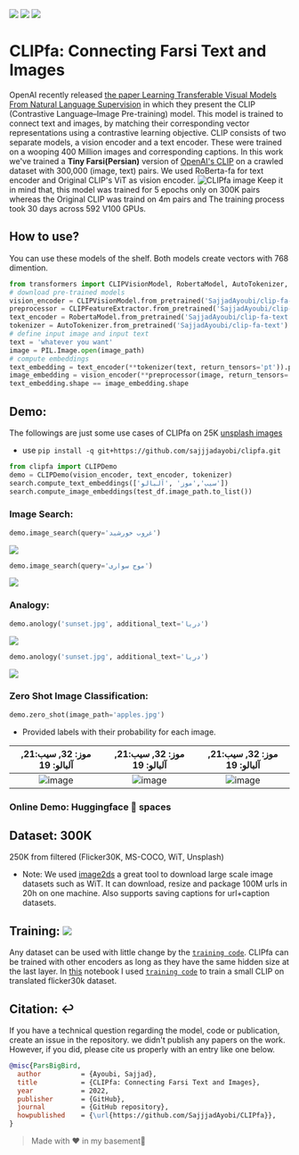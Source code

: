 <span align="center">
    <a href="https://huggingface.co/spaces/SajjadAyoubi/Image-Search-Fa"><img src="https://img.shields.io/static/v1?label=%F0%9F%A4%97%20Hugging%20Face&message=Image Search Demo&color=blue"></a>
</span>
<span align="center">
    <a href="https://huggingface.co/SajjadAyoubi/"><img src="https://img.shields.io/static/v1?label=%F0%9F%A4%97%20Hugging%20Face&message=Models&color=red"></a>
    <a href="https://colab.research.google.com/github/sajjjadayobi/PersianQA/blob/main/notebooks/Demo.ipynb"><img src="https://img.shields.io/static/v1?label=Colab&message=Demo&logo=Google%20Colab&color=f9ab00"></a>
</span>

# CLIPfa: Connecting Farsi Text and Images
OpenAI recently released [the paper Learning Transferable Visual Models From Natural Language Supervision](https://arxiv.org/abs/2103.00020) in which they present the CLIP (Contrastive Language–Image Pre-training) model. This model is trained to connect text and images, by matching their corresponding vector representations using a contrastive learning objective. CLIP consists of two separate models, a vision encoder and a text encoder. These were trained on a wooping 400 Million images and corresponding captions. In this work we've trained a **Tiny Farsi(Persian)** version of [OpenAI's CLIP](https://openai.com/blog/clip/) on a crawled dataset with 300,000 (image, text) pairs. We used RoBerta-fa for text encoder and Original CLIP's ViT as vision encoder.
![CLIPfa image](https://github.com/sajjjadayobi/CLIPfa/blob/main/assets/clipfa.png)
Keep it in mind that, this model was trained for 5 epochs only on 300K pairs whereas the Original CLIP was traind on 4m pairs and The training process took 30 days across 592 V100 GPUs.

## How to use?
You can use these models of the shelf. Both models create vectors with 768 dimention.
```python
from transformers import CLIPVisionModel, RobertaModel, AutoTokenizer, CLIPFeatureExtractor
# download pre-trained models
vision_encoder = CLIPVisionModel.from_pretrained('SajjadAyoubi/clip-fa-vision')
preprocessor = CLIPFeatureExtractor.from_pretrained('SajjadAyoubi/clip-fa-vision')
text_encoder = RobertaModel.from_pretrained('SajjadAyoubi/clip-fa-text')
tokenizer = AutoTokenizer.from_pretrained('SajjadAyoubi/clip-fa-text')
# define input image and input text
text = 'whatever you want'
image = PIL.Image.open(image_path)
# compute embeddings
text_embedding = text_encoder(**tokenizer(text, return_tensors='pt')).pooler_output
image_embedding = vision_encoder(**preprocessor(image, return_tensors='pt')).pooler_output
text_embedding.shape == image_embedding.shape
```

## Demo:
The followings are just some use cases of CLIPfa on 25K [unsplash images](https://github.com/unsplash/datasets)
- use `pip install -q git+https://github.com/sajjjadayobi/clipfa.git`
```python
from clipfa import CLIPDemo
demo = CLIPDemo(vision_encoder, text_encoder, tokenizer)
search.compute_text_embeddings(['سیب','موز' ,'آلبالو'])
search.compute_image_embeddings(test_df.image_path.to_list())
```
### Image Search:
```python
demo.image_search(query='غروب خورشید')
```
![](https://github.com/sajjjadayobi/CLIPfa/blob/main/assets/image_search.png)

```python
demo.image_search(query='موج سواری')
```
![](https://github.com/sajjjadayobi/CLIPfa/blob/main/assets/wave.png)

### Analogy: 
```python
demo.anology('sunset.jpg', additional_text='دریا')
```
![](https://github.com/sajjjadayobi/CLIPfa/blob/main/assets/analogy-sea.png)

```python
demo.anology('sunset.jpg', additional_text='دریا')
```
![](https://github.com/sajjjadayobi/CLIPfa/blob/main/assets/analogy-snow.png)



### Zero Shot Image Classification:
```python
demo.zero_shot(image_path='apples.jpg')
```
- Provided labels with their probability for each image.

| موز: 32, سیب:‌21, آلبالو: 19 | موز: 32, سیب:‌21, آلبالو: 19 | موز: 32, سیب:‌21, آلبالو: 19 |
| :-------------------------: | :-------------------------: | :-------------------------: |
|         ![image](https://github.com/sajjjadayobi/CLIPfa/blob/main/assets/banana.jpg)          |         ![image](https://github.com/sajjjadayobi/CLIPfa/blob/main/assets/cherry.jpg)          |        ![image](https://github.com/sajjjadayobi/CLIPfa/blob/main/assets/apple.jpg)           |

### Online Demo: Huggingface 🤗 spaces

## Dataset: 300K
250K from filtered (Flicker30K, MS-COCO, WiT, Unsplash)
- Note: We used [image2ds](https://github.com/rom1504/img2dataset) a great tool to download large scale image datasets such as WiT. It can download, resize and package 100M urls in 20h on one machine. Also supports saving captions for url+caption datasets.


## Training: <a href="https://colab.research.google.com/github/sajjjadayobi/CLIPfa/blob/main/notebook/CLIPfa_Training.ipynb"><img src="https://img.shields.io/static/v1?label=%F0%9F%A4%97%20Hugging%20Face&message=CLIPfa Training&color=white"></a>
Any dataset can be used with little change by the [`training code`](https://github.com/sajjjadayobi/CLIPfa/tree/main/clipfa). CLIPfa can be trained with other encoders as long as they have the same hidden size at the last layer.  In [this](https://github.com/sajjjadayobi/CLIPfa/blob/main/notebook/CLIPfa_Training.ipynb) notebook I used [`training code`](https://github.com/sajjjadayobi/CLIPfa/tree/main/clipfa) to train a small CLIP on translated flicker30k dataset.


## Citation: ↩️
If you have a technical question regarding the model, code or publication, create an issue in the repository.
we didn't publish any papers on the work. However, if you did, please cite us properly with an entry like one below.
```bibtex
@misc{ParsBigBird,
  author          = {Ayoubi, Sajjad},
  title           = {CLIPfa: Connecting Farsi Text and Images},
  year            = 2022,
  publisher       = {GitHub},
  journal         = {GitHub repository},
  howpublished    = {\url{https://github.com/SajjjadAyobi/CLIPfa}},
}
```
> Made with ❤️ in my basement🤫
